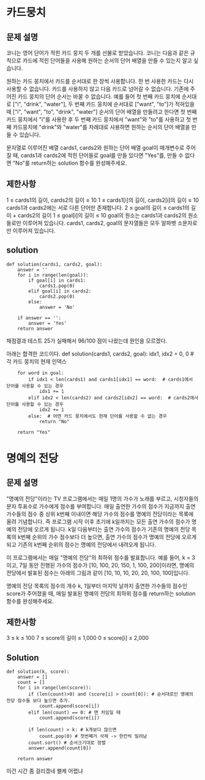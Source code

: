 # 카드뭉치
## 문제 설명
코니는 영어 단어가 적힌 카드 뭉치 두 개를 선물로 받았습니다. 코니는 다음과 같은 규칙으로 카드에 적힌 단어들을 사용해 원하는 순서의 단어 배열을 만들 수 있는지 알고 싶습니다.

원하는 카드 뭉치에서 카드를 순서대로 한 장씩 사용합니다.
한 번 사용한 카드는 다시 사용할 수 없습니다.
카드를 사용하지 않고 다음 카드로 넘어갈 수 없습니다.
기존에 주어진 카드 뭉치의 단어 순서는 바꿀 수 없습니다.
예를 들어 첫 번째 카드 뭉치에 순서대로 ["i", "drink", "water"], 두 번째 카드 뭉치에 순서대로 ["want", "to"]가 적혀있을 때 ["i", "want", "to", "drink", "water"] 순서의 단어 배열을 만들려고 한다면 첫 번째 카드 뭉치에서 "i"를 사용한 후 두 번째 카드 뭉치에서 "want"와 "to"를 사용하고 첫 번째 카드뭉치에 "drink"와 "water"를 차례대로 사용하면 원하는 순서의 단어 배열을 만들 수 있습니다.

문자열로 이루어진 배열 cards1, cards2와 원하는 단어 배열 goal이 매개변수로 주어질 때, cards1과 cards2에 적힌 단어들로 goal를 만들 있다면 "Yes"를, 만들 수 없다면 "No"를 return하는 solution 함수를 완성해주세요.

## 제한사항
1 ≤ cards1의 길이, cards2의 길이 ≤ 10
1 ≤ cards1[i]의 길이, cards2[i]의 길이 ≤ 10
cards1과 cards2에는 서로 다른 단어만 존재합니다.
2 ≤ goal의 길이 ≤ cards1의 길이 + cards2의 길이
1 ≤ goal[i]의 길이 ≤ 10
goal의 원소는 cards1과 cards2의 원소들로만 이루어져 있습니다.
cards1, cards2, goal의 문자열들은 모두 알파벳 소문자로만 이루어져 있습니다.

## solution
    def solution(cards1, cards2, goal):
        answer = ''
        for i in range(len(goal)):
            if goal[i] in cards1:
                cards1.pop(0)
            elif goal[i] in cards2:
                cards2.pop(0)
            else:
                answer = 'No'
                
        if answer == '':
            answer = 'Yes'
        return answer

채점결과 테스트 25가 실패해서 96/100 점이 나왔는데 원인을 모르겠다.

아래는 합격한 코드이다.
    def solution(cards1, cards2, goal):
        idx1, idx2 = 0, 0  # 각 카드 뭉치의 현재 인덱스
        
        for word in goal:
            if idx1 < len(cards1) and cards1[idx1] == word:  # cards1에서 단어를 사용할 수 있는 경우
                idx1 += 1
            elif idx2 < len(cards2) and cards2[idx2] == word:  # cards2에서 단어를 사용할 수 있는 경우
                idx2 += 1
            else:  # 어떤 카드 뭉치에서도 현재 단어를 사용할 수 없는 경우
                return "No"
        
        return "Yes"

# 명예의 전당
## 문제 설명
"명예의 전당"이라는 TV 프로그램에서는 매일 1명의 가수가 노래를 부르고, 시청자들의 문자 투표수로 가수에게 점수를 부여합니다. 매일 출연한 가수의 점수가 지금까지 출연 가수들의 점수 중 상위 k번째 이내이면 해당 가수의 점수를 명예의 전당이라는 목록에 올려 기념합니다. 즉 프로그램 시작 이후 초기에 k일까지는 모든 출연 가수의 점수가 명예의 전당에 오르게 됩니다. k일 다음부터는 출연 가수의 점수가 기존의 명예의 전당 목록의 k번째 순위의 가수 점수보다 더 높으면, 출연 가수의 점수가 명예의 전당에 오르게 되고 기존의 k번째 순위의 점수는 명예의 전당에서 내려오게 됩니다.

이 프로그램에서는 매일 "명예의 전당"의 최하위 점수를 발표합니다. 예를 들어, k = 3이고, 7일 동안 진행된 가수의 점수가 [10, 100, 20, 150, 1, 100, 200]이라면, 명예의 전당에서 발표된 점수는 아래의 그림과 같이 [10, 10, 10, 20, 20, 100, 100]입니다.

명예의 전당 목록의 점수의 개수 k, 1일부터 마지막 날까지 출연한 가수들의 점수인 score가 주어졌을 때, 매일 발표된 명예의 전당의 최하위 점수를 return하는 solution 함수를 완성해주세요.

## 제한사항
3 ≤ k ≤ 100
7 ≤ score의 길이 ≤ 1,000
0 ≤ score[i] ≤ 2,000

## Solution
    def solution(k, score):
        answer = []
        count = []
        for i in range(len(score)):
            if (len(count)>0) and (score[i] > count[0]): # 순서대로인 명예의 전당 점수들 보다 높으면 추가.
                count.append(score[i])
            elif len(count) == 0: # 맨 처임일 때
                count.append(score[i])
                
            if len(count) > k: # k개보다 많으면
                count.pop(0) # 첫번째거 삭제 -> 한칸씩 밀려남
            count.sort() # 순서크기대로 정렬
            answer.append(count[0])
            
        return answer

이건 시간 좀 걸리겠네 왤케 어렵냐
